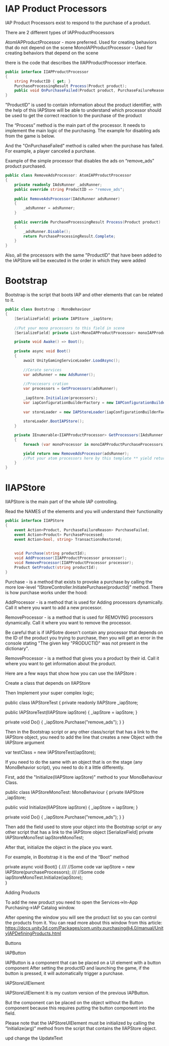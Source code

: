 # IAP Product Processors

IAP Product Processors exist to respond to the purchase of a product.

There are 2 different types of IAPProductProcessors

AtomIAPProductProcessor - more preferred. Used for creating behaviors that do not depend on the scene
MonoIAPProductProcessor - Used for creating behaviors that depend on the scene


there is the code that describes the IIAPProductProcessor interface.

```csharp
public interface IIAPProductProcessor
{
    string ProductID { get; }
    PurchaseProcessingResult Process(Product product);
    public void OnPurchaseFailed(Product product, PurchaseFailureReason failureReason);
}
```

"ProductID" is used to contain information about the product identifier, with the help of this IAPStore will be able to understand which processor should be used to get the correct reaction to the purchase of the product


The “Process” method is the main part of the processor. It needs to implement the main logic of the purchasing. The example for disabling ads from the game is below.


And the "OnPurchaseFailed" method is called when the purchase has failed. For example, a player canceled a purchase.


Example of the simple processor that disables the ads on “remove_ads” product purchased.

```csharp
public class RemoveAdsProcessor: AtomIAPProductProcessor
{
    private readonly IAdsRunner _adsRunner;
    public override string ProductID => "remove_ads";
    
    public RemoveAdsProcessor(IAdsRunner adsRunner)
    {
        _adsRunner = adsRunner;
    }
    
    public override PurchaseProcessingResult Process(Product product)
    {
        _adsRunner.Disable();
        return PurchaseProcessingResult.Complete;
    }
}
```

Also, all the processors with the same "ProductID" that have been added to the IAPStore will be executed in the order in which they were added

# Bootstrap

Bootstrap is the script that boots IAP and other elements that can be related to it.

```csharp
public class Bootstrap : MonoBehaviour
{
    [SerializeField] private IAPStore _iapStore;
    
    //Put your mono processors to this field in scene 
    [SerializeField] private List<MonoIAPProductProcessor> monoIAPProductPurchaseProcessors;

    private void Awake() => Boot();
    
    private async void Boot()
    {
        await UnityGamingServiceLoader.LoadAsync();
        
        //Cerate services
        var adsRunner = new AdsRunner();
        
        //Proccesors cration
        var processors = GetProcessors(adsRunner);
        
        _iapStore.Initialize(processors);
        var iapConfigurationBuilderFactory = new IAPConfigurationBuilderFactory();
        
        var storeLoader = new IAPStoreLoader(iapConfigurationBuilderFactory, _iapStore, true);
        
        storeLoader.BootIAPStore();
    }

    private IEnumerable<IIAPProductProcessor> GetProcessors(IAdsRunner adsRunner)
    {
        foreach (var monoProcessor in monoIAPProductPurchaseProcessors) yield return monoProcessor;

        yield return new RemoveAdsProcessor(adsRunner);
        //Put your atom processors here by this template ** yield return new ProcessorCalssName(arguments); **
    }
}
```



# IIAPStore

IIAPStore is the main part of the whole IAP controlling.

Read the NAMES of the elements and you will understand their functionality



```csharp
public interface IIAPStore
{
    event Action<Product, PurchaseFailureReason> PurchaseFailed;
    event Action<Product> PurchaseProcessed;
    event Action<bool, string> TransactionsRestored;
    
    
    void Purchase(string productId);
    void AddProcessor(IIAPProductProcessor processor);
    void RemoveProcessor(IIAPProductProcessor processor);
    Product GetProduct(string productId);
}
```

Purchase - is a method that exists to provoke a purchase by calling the more low-level “IStoreController.InitiatePurchase(productId)” method.
There is how purchase works under the hood:






AddProcessor - is a method that is used for Adding processors dynamically. Call it where you want to add a new processor.


RemoveProcessor - is a method that is used for REMOVING processors dynamically. Call it where you want to remove the processor.


Be careful that is if IAPSotre doesn't contain any processor that depends on the ID of the product you trying to purchase, then you will get an error in the console stating "The given key "PRODUCTID" was not present in the dictionary".


RemoveProcessor - is a method that gives you a product by their id. Call it where you want to get information about the product.


Here are a few ways that show how you can use the IIAPStore :


Create a class that depends on IIAPStore


Then Implement your super complex logic;


public class IAPStoreTest
{
private readonly IIAPStore _iapStore;


public IAPStoreTest(IIAPStore iapStore)
{
_iapStore = iapStore;
}


private void Do()
{
_iapStore.Purchase("remove_ads");
}
}




Then in the Bootstrap script or any other class/script that has a link to the IAPStore object, you need to add the line that creates a new Object with the IAPStore argument


var testClass = new IAPStoreTest(iapStore);


If you need to do the same with an object that is on the stage (any MonoBehavior script), you need to do it a little differently.


First, add the "Initialize(IIAPStore iapStore)" method to your MonoBehaviour Class.


public class IAPStoreMonoTest: MonoBehaviour
{
private IIAPStore _iapStore;


public void Initialize(IIAPStore iapStore)
{
_iapStore = iapStore;
}


private void Do()
{
_iapStore.Purchase("remove_ads");
}
}


Then add the field used to store your object into the Bootstrap script or any other script that has a link to the IAPStore object
[SerializeField] private IAPStoreMonoTest iapStoreMonoTest;



After that, initialize the object in the place you want.


For example, in Bootstrap it is the end of the “Boot” method


private async void Boot()
{
///
//Some code
var iapStore = new IAPStore(purchaseProcessors);
///
//Some code
iapStoreMonoTest.Initialize(iapStore);  
}




Adding Products

To add the new product you need to open the Services->In-App Purchasing->IAP Catalog window.




After opening the window you will see the product list so you can control the products from it.
You can read more about this window from this article:
https://docs.unity3d.com/Packages/com.unity.purchasing@4.0/manual/UnityIAPDefiningProducts.html




















Buttons

IAPButton

IAPButton is a component that can be placed on a UI element with a button component
After setting the productID and launching the game, if the button is pressed, it will automatically trigger a purchase.




IAPStoreUIElement


IAPStoreUIElement It is my custom version of the previous IAPButton.


But the component can be placed on the object without the Button component because this requires putting the button component into the field.


Please note that the IAPStoreUIElement must be initialized by calling the “Initialize(arg)” method from the script that contains the IIAPStore object.

upd change the UpdateText

